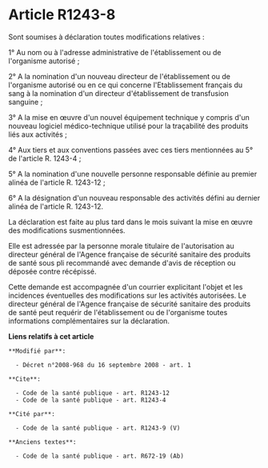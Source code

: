# Article R1243-8

Sont soumises à déclaration toutes modifications relatives : 

1° Au nom ou à l'adresse administrative de l'établissement ou de l'organisme autorisé ; 

2° A la nomination d'un nouveau directeur de l'établissement ou de l'organisme autorisé ou en ce qui concerne l'Etablissement
français du sang à la nomination d'un directeur d'établissement de transfusion sanguine ; 

3° A la mise en œuvre d'un nouvel équipement technique y compris d'un nouveau logiciel médico-technique utilisé pour la
traçabilité des produits liés aux activités ; 

4° Aux tiers et aux conventions passées avec ces tiers mentionnées au 5° de l'article R. 1243-4 ; 

5° A la nomination d'une nouvelle personne responsable définie au premier alinéa de l'article R. 1243-12 ; 

6° A la désignation d'un nouveau responsable des activités défini au dernier alinéa de l'article R. 1243-12. 

La déclaration est faite au plus tard dans le mois suivant la mise en œuvre des modifications susmentionnées. 

Elle est adressée par la personne morale titulaire de l'autorisation au directeur général de l'Agence française de sécurité
sanitaire des produits de santé sous pli recommandé avec demande d'avis de réception ou déposée contre récépissé. 

Cette demande est accompagnée d'un courrier explicitant l'objet et les incidences éventuelles des modifications sur les
activités autorisées. Le directeur général de l'Agence française de sécurité sanitaire des produits de santé peut requérir de
l'établissement ou de l'organisme toutes informations complémentaires sur la déclaration.

**Liens relatifs à cet article**

	**Modifié par**:

	  - Décret n°2008-968 du 16 septembre 2008 - art. 1

	**Cite**:

	  - Code de la santé publique - art. R1243-12
	  - Code de la santé publique - art. R1243-4

	**Cité par**:

	  - Code de la santé publique - art. R1243-9 (V)

	**Anciens textes**:

	  - Code de la santé publique - art. R672-19 (Ab)
